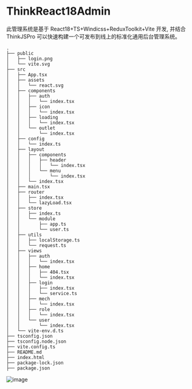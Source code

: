 # ThinkReact18Admin

此管理系统是基于 React18+TS+Windicss+ReduxToolkit+Vite 开发, 并结合 ThinkJSPro 可以快速构建一个可发布到线上的标准化通用后台管理系统。

```
.
├── public
│   ├── login.png
│   └── vite.svg
├── src
│   ├── App.tsx
│   ├── assets
│   │   └── react.svg
│   ├── components
│   │   ├── auth
│   │   │   └── index.tsx
│   │   ├── icon
│   │   │   └── index.tsx
│   │   ├── loading
│   │   │   └── index.tsx
│   │   └── outlet
│   │       └── index.tsx
│   ├── config
│   │   └── index.ts
│   ├── layout
│   │   ├── components
│   │   │   ├── header
│   │   │   │   └── index.tsx
│   │   │   └── menu
│   │   │       └── index.tsx
│   │   └── index.tsx
│   ├── main.tsx
│   ├── router
│   │   ├── index.tsx
│   │   └── lazyLoad.tsx
│   ├── store
│   │   ├── index.ts
│   │   └── module
│   │       ├── app.ts
│   │       └── user.ts
│   ├── utils
│   │   ├── localStorage.ts
│   │   └── request.ts
│   ├── views
│   │   ├── auth
│   │   │   └── index.tsx
│   │   ├── home
│   │   │   ├── 404.tsx
│   │   │   └── index.tsx
│   │   ├── login
│   │   │   ├── index.tsx
│   │   │   └── service.ts
│   │   ├── mech
│   │   │   └── index.tsx
│   │   ├── role
│   │   │   └── index.tsx
│   │   └── user
│   │       └── index.tsx
│   └── vite-env.d.ts
├── tsconfig.json
├── tsconfig.node.json
├── vite.config.ts
├── README.md
├── index.html
├── package-lock.json
├── package.json
```

![image](​https://github.com/zy598586050/think-react18-admin/blob/master/public/login​.png)